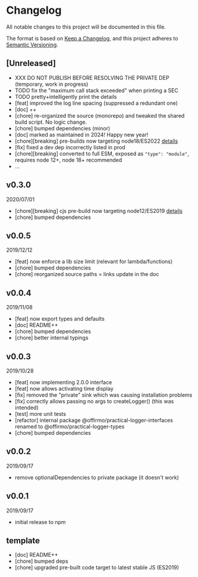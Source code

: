 # Changelog

All notable changes to this project will be documented in this file.

The format is based on [Keep a Changelog](https://keepachangelog.com/en/1.0.0/),
and this project adheres to [Semantic Versioning](https://semver.org/spec/v2.0.0.html).

## [Unreleased]
* XXX DO NOT PUBLISH BEFORE RESOLVING THE PRIVATE DEP (temporary, work in progress)
* TODO fix the "maximum call stack exceeded" when printing a SEC
* TODO pretty+intelligently print the details
* [feat] improved the log line spacing (suppressed a redundant one)
* [doc] ++
* [chore] re-organized the source (monorepo) and tweaked the shared build script. No logic change.
* [chore] bumped dependencies (minor)
* [doc] marked as maintained in 2024! Happy new year!
* [chore][breaking] pre-builds now targeting node18/ES2022 [details](../../0-CONTRIBUTING/06-conventions--js--modules_and_transpilation.md)
* [fix] fixed a dev dep incorrectly listed in prod
* [chore][breaking] converted to full ESM, exposed as `"type": "module"`, requires node 12+, node 18+ recommended
* ...

## v0.3.0
2020/07/01
* [chore][breaking] cjs pre-build now targeting node12/ES2019 [details](../../CONTRIBUTING/module-exports.md)
* [chore] bumped dependencies

## v0.0.5
2019/12/12
* [feat] now enforce a lib size limit (relevant for lambda/functions)
* [chore] bumped dependencies
* [chore] reorganized source paths = links update in the doc

## v0.0.4
2019/11/08
* [feat] now export types and defaults
* [doc] README++
* [chore] bumped dependencies
* [chore] better internal typings

## v0.0.3
2019/10/28
* [feat] now implementing 2.0.0 interface
* [feat] now allows activating time display
* [fix] removed the "private" sink which was causing installation problems
* [fix] correctly allows passing no args to createLogger() (this was intended)
* [test] more unit tests
* [refactor] internal package @offirmo/practical-logger-interfaces renamed to @offirmo/practical-logger-types
* [chore] bumped dependencies

## v0.0.2
2019/09/17
* remove optionalDependencies to private package (it doesn't work)

## v0.0.1
2019/09/17
* initial release to npm

## template
* [doc] README++
* [chore] bumped deps
* [chore] upgraded pre-built code target to latest stable JS (ES2019)
